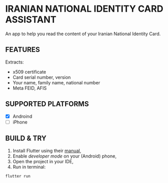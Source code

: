 # IRANIAN NATIONAL IDENTITY CARD ASSISTANT

An app to help you read the content of your Iranian National Identity Card.

## FEATURES
Extracts:
- x509 certificate
- Card serial number, version
- Your name, family name, national number
- Meta FEID, AFIS

## SUPPORTED PLATFORMS
- [x] Androind  
- [ ] iPhone  

## BUILD & TRY
1. Install Flutter using their [manual](https://docs.flutter.dev/get-started/install),
2. Enable _developer mode_ on your (Android) phone,
3. Open the project in your IDE,
4. Run in terminal:
```
flutter run
```